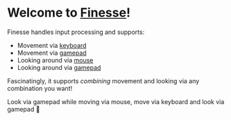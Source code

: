 # Welcome to [Finesse](https://www.merriam-webster.com/dictionary/finesse)!

Finesse handles input processing and supports:

* Movement via [keyboard](https://github.com/bsgbryan/roc/blob/main/src/lib/Finesse/input_processors/movement/Keyboard.ts)
* Movement via [gamepad](https://github.com/bsgbryan/roc/blob/main/src/lib/Finesse/input_processors/movement/GamePad.ts)
* Looking around via [mouse](https://github.com/bsgbryan/roc/blob/main/src/lib/Finesse/input_processors/rotation/Mouse.ts)
* Looking around via [gamepad](https://github.com/bsgbryan/roc/blob/main/src/lib/Finesse/input_processors/rotation/GamePad.ts)

Fascinatingly, it supports *combining* movement and looking via any combination you want!

Look via gamepad while moving via mouse, move via keyboard and look via gamepad 🤯
